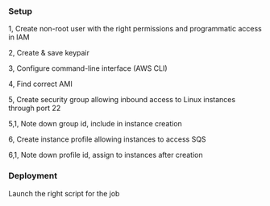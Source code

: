 ### Setup

1, Create non-root user with the right permissions and programmatic access in IAM

2, Create & save keypair

3, Configure command-line interface (AWS CLI)

4, Find correct AMI

5, Create security group allowing inbound access to Linux instances through port 22

5,1, Note down group id, include in instance creation

6, Create instance profile allowing instances to access SQS

6,1, Note down profile id, assign to instances after creation

 ### Deployment
 
 Launch the right script for the job
